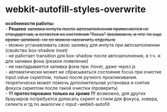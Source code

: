 # webkit-autofill-styles-overwrite

<b>особенности работы:</b><br>
    -   <b>Решено</b> <s>заливка инпута после автозаполнения применяется не стандартная, а остается из состояния "focus" (возможно, и что-то еще кроме заливки). но ее можно назначить отдельно </s><br>
    -   можно устанавливать свою заливку для инпута при автозаполнении (свойство box-shadow inset)  <br>
    -   не работает transition для box-shadow после автозаполнения, в т.ч. и для заливки фона (резкое появление) <br>
    -   не накладывается заливка фона при :hover, даже через js <br>
    -   автоматически может не сбрасываться состояние focus при очистке input.value скриптом, только после ручного прокликивания. теоретически может помочь дополнительная установка и снятие фокуса скриптом после такой очистки (проверить) <br>
    -   <b>!!! протестировано только на хроме !!!</b> 
возможно, для других браузеров потребуется дописать скрипт и стили для фокуса, ховера, селекта и тд по аналогии с input:-webkit-autofill
